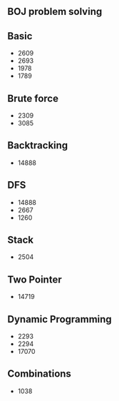 ## BOJ problem solving

## Basic
- 2609
- 2693
- 1978
- 1789

## Brute force
- 2309
- 3085

## Backtracking
- 14888

## DFS
- 14888
- 2667
- 1260

## Stack
- 2504

## Two Pointer
- 14719

## Dynamic Programming
- 2293
- 2294
- 17070

## Combinations
- 1038